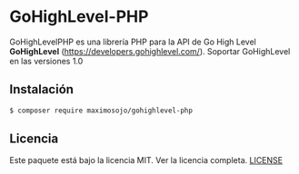 GoHighLevel-PHP
========================

GoHighLevelPHP es una librería PHP para la API de Go High Level **GoHighLevel** (https://developers.gohighlevel.com/). Soportar GoHighLevel en las versiones 1.0

## Instalación

``` bash
$ composer require maximosojo/gohighlevel-php
```

## Licencia

Este paquete está bajo la licencia MIT. Ver la licencia completa. [LICENSE](LICENSE)

